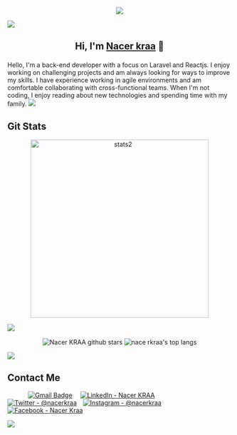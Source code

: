
<p align=center>  <strong>
<img src='https://komarev.com/ghpvc/?username=nacerkraa1903&color=008080'>
</strong> </p>
<img src="https://raw.githubusercontent.com/andreasbm/readme/master/assets/lines/colored.png">

## <p align=center>  <strong> Hi, I'm [Nacer kraa](https://www.nacerkraa.me) 👋 </strong> <p>
Hello, I'm a back-end developer with a focus on Laravel and Reactjs. I enjoy working on challenging projects and am always looking for ways to improve my skills. I have experience working in agile environments and am comfortable collaborating with cross-functional teams. When I'm not coding, I enjoy reading about new technologies and spending time with my family.
<img src="https://raw.githubusercontent.com/andreasbm/readme/master/assets/lines/colored.png">

## Git Stats
<p align='center'>
  <img width="400" src="https://github-readme-streak-stats.herokuapp.com/?user=nacerkraa&background=130F40&border=fff&currStreakNum=fff&ring=7A7ADB&sideNums=fff&dates=d5d5d5&sideLabels=d5d5d5" alt="stats2" />
</p>
</b>
<img src="https://raw.githubusercontent.com/andreasbm/readme/master/assets/lines/colored.png">
<p align='center'>
  <img align="center" src="https://github-readme-stats.vercel.app/api?username=nacerkraa&bg_color=130F40&icon_color=d73d4e&show_icons=true&count_private=true&theme=tokyonight&line_height=27&text_color=FFFFFF" alt="Nacer KRAA   github stars"/>

  <img align="center" src="https://github-readme-stats.vercel.app/api/top-langs/?username=nacerkraa&langs_count=8&layout=compact&bg_color=130F40&text_color=FFFFFF" alt="nace rkraa's top langs"/>
</p>
<img src="https://raw.githubusercontent.com/andreasbm/readme/master/assets/lines/colored.png">
<div> 

  
## Contact Me 

&emsp;&emsp;&emsp;
[![Gmail Badge](https://img.shields.io/badge/Gmail-D14836?style=for-the-badge&logo=gmail&logoColor=white)](mailto:nacer.kraa@gmail.com) &emsp;[![LinkedIn - Nacer KRAA](https://img.shields.io/badge/LinkedIn-0077B5?style=for-the-badge&logo=linkedin&logoColor=white)](https://www.linkedin.com/in/nacerkraa/)&emsp;
[![Twitter - @nacerkraa](https://img.shields.io/badge/Twitter-1DA1F2?style=for-the-badge&logo=twitter&logoColor=white)](https://twitter.com/nacerkraa)&emsp;[![Instagram - @nacerkraa](https://img.shields.io/badge/Instagram-E4405F?style=for-the-badge&logo=instagram&logoColor=white )](https://www.instagram.com/nacerkraa/)&emsp;[![Facebook - Nacer Kraa](https://img.shields.io/badge/Facebook-1877F2?style=for-the-badge&logo=facebook&logoColor=white)](https://www.facebook.com/nacerkraa/about)&emsp;



<img src="https://raw.githubusercontent.com/andreasbm/readme/master/assets/lines/colored.png">
 

</div>



<br/>
<br/>
</p>


